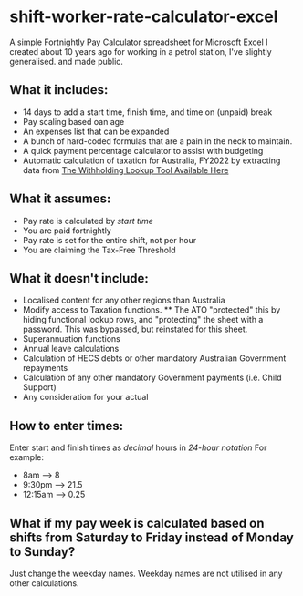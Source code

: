 # shift-worker-rate-calculator-excel
A simple Fortnightly Pay Calculator spreadsheet for Microsoft Excel I created about 10 years ago for working in a petrol station, I've slightly generalised. and made public.

## What it includes:
* 14 days to add a start time, finish time, and time on (unpaid) break
* Pay scaling based oan age
* An expenses list that can be expanded 
* A bunch of hard-coded formulas that are a pain in the neck to maintain.
* A quick payment percentage calculator to assist with budgeting
* Automatic calculation of taxation for Australia, FY2022 by extracting data from [The Withholding Lookup Tool Available Here](https://www.ato.gov.au/Rates/Fortnightly-tax-table/)

## What it assumes:
* Pay rate is calculated by _start time_
* You are paid fortnightly
* Pay rate is set for the entire shift, not per hour
* You are claiming the Tax-Free Threshold

## What it doesn't include:
* Localised content for any other regions than Australia
* Modify access to Taxation functions.
** The ATO "protected" this by hiding functional lookup rows, and "protecting" the sheet with a password. This was bypassed, but reinstated for this sheet.
* Superannuation functions
* Annual leave calculations
* Calculation of HECS debts or other mandatory Australian Government repayments
* Calculation of any other mandatory Government payments (i.e. Child Support)
* Any consideration for your actual 

## How to enter times:
Enter start and finish times as _decimal_ hours in _24-hour notation_
For example: 
* 8am --> 8
* 9:30pm --> 21.5
* 12:15am --> 0.25

## What if my pay week is calculated based on shifts from Saturday to Friday instead of Monday to Sunday?
Just change the weekday names. Weekday names are not utilised in any other calculations.

